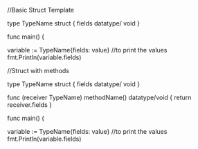 //Basic Struct Template

type TypeName struct {
fields datatype/ void
}

func main() {

variable := TypeName{fields: value}
//to print the values
fmt.Println(variable.fields)

//Struct with methods 

type TypeName struct {
fields datatype/ void
}

func (receiver TypeName) methodName() datatype/void {
 return receiver.fields
}

func main() {

variable := TypeName{fields: value}
//to print the values
fmt.Println(variable.fields)


